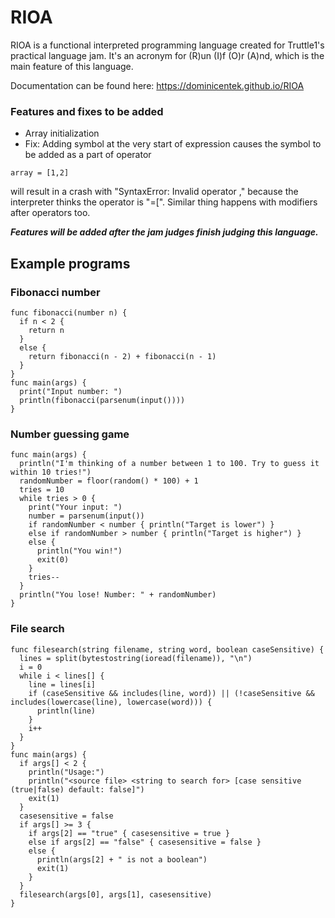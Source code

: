 # RIOA
RIOA is a functional interpreted programming language created for Truttle1's practical language jam.
It's an acronym for (R)un (I)f (O)r (A)nd, which is the main feature of this language.

Documentation can be found here: https://dominicentek.github.io/RIOA
### Features and fixes to be added
- Array initialization
- Fix: Adding symbol at the very start of expression causes the symbol to be added as a part of operator
```
array = [1,2]
```
will result in a crash with "SyntaxError: Invalid operator ," because the interpreter thinks the operator is "=\[". Similar thing happens with modifiers after operators too.

***Features will be added after the jam judges finish judging this language.***
## Example programs
### Fibonacci number
```ansi
func fibonacci(number n) {
  if n < 2 {
    return n
  }
  else {
    return fibonacci(n - 2) + fibonacci(n - 1)
  }
}
func main(args) {
  print("Input number: ")
  println(fibonacci(parsenum(input())))
}
```
### Number guessing game
```ansi
func main(args) {
  println("I'm thinking of a number between 1 to 100. Try to guess it within 10 tries!")
  randomNumber = floor(random() * 100) + 1
  tries = 10
  while tries > 0 {
    print("Your input: ")
    number = parsenum(input())
    if randomNumber < number { println("Target is lower") }
    else if randomNumber > number { println("Target is higher") }
    else {
      println("You win!")
      exit(0)
    }
    tries--
  }
  println("You lose! Number: " + randomNumber)
}
```
### File search
```ansi
func filesearch(string filename, string word, boolean caseSensitive) {
  lines = split(bytestostring(ioread(filename)), "\n")
  i = 0
  while i < lines[] {
    line = lines[i]
    if (caseSensitive && includes(line, word)) || (!caseSensitive && includes(lowercase(line), lowercase(word))) {
      println(line)
    }
    i++
  }
}
func main(args) {
  if args[] < 2 {
    println("Usage:")
    println("<source file> <string to search for> [case sensitive (true|false) default: false]")
    exit(1)
  }
  casesensitive = false
  if args[] >= 3 {
    if args[2] == "true" { casesensitive = true }
    else if args[2] == "false" { casesensitive = false }
    else {
      println(args[2] + " is not a boolean")
      exit(1)
    }
  }
  filesearch(args[0], args[1], casesensitive)
}
```
